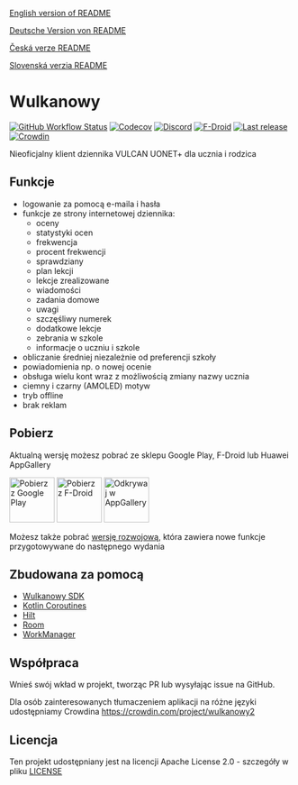 [English version of README](README.en.md)

[Deutsche Version von README](README.de.md)

[Česká verze README](README.cs.md)

[Slovenská verzia README](README.sk.md)

# Wulkanowy

[![GitHub Workflow Status](https://img.shields.io/github/workflow/status/wulkanowy/wulkanowy/Tests/develop?style=flat-square)](https://github.com/wulkanowy/wulkanowy/actions)
[![Codecov](https://img.shields.io/codecov/c/github/wulkanowy/wulkanowy/master.svg?style=flat-square)](https://codecov.io/gh/wulkanowy/wulkanowy)
[![Discord](https://img.shields.io/discord/390889354199040011.svg?style=flat-square)](https://discord.gg/vccAQBr)
[![F-Droid](https://img.shields.io/f-droid/v/io.github.wulkanowy.svg?style=flat-square)](https://f-droid.org/packages/io.github.wulkanowy/)
[![Last release](https://img.shields.io/github/release/wulkanowy/wulkanowy.svg?logo=github&style=flat-square)](https://github.com/wulkanowy/wulkanowy/releases)
[![Crowdin](https://badges.crowdin.net/wulkanowy2/localized.svg)](https://translate.wulkanowy.net.pl)

Nieoficjalny klient dziennika VULCAN UONET+ dla ucznia i rodzica

## Funkcje

* logowanie za pomocą e-maila i hasła
* funkcje ze strony internetowej dziennika:
    * oceny
    * statystyki ocen
    * frekwencja
    * procent frekwencji
    * sprawdziany
    * plan lekcji
    * lekcje zrealizowane
    * wiadomości
    * zadania domowe
    * uwagi
    * szczęśliwy numerek
    * dodatkowe lekcje
    * zebrania w szkole
    * informacje o uczniu i szkole
* obliczanie średniej niezależnie od preferencji szkoły
* powiadomienia np. o nowej ocenie
* obsługa wielu kont wraz z możliwością zmiany nazwy ucznia 
* ciemny i czarny (AMOLED) motyw
* tryb offline
* brak reklam

## Pobierz

Aktualną wersję możesz pobrać ze sklepu Google Play, F-Droid lub Huawei AppGallery

[<img src="https://play.google.com/intl/en_us/badges/images/generic/en_badge_web_generic.png"
    alt="Pobierz z Google Play"
    height="80">](https://play.google.com/store/apps/details?id=io.github.wulkanowy)
[<img src="https://fdroid.gitlab.io/artwork/badge/get-it-on.png"
    alt="Pobierz z F-Droid"
    height="80">](https://f-droid.org/packages/io.github.wulkanowy/)
[<img src="appgallery_badge.png"
    alt="Odkrywaj w AppGallery"
    height="80">](https://appgallery.cloud.huawei.com/ag/n/app/C101440411?channelId=Badge&id=1b3f7fbb700849a9be0dba6b520b2282&s=EB1D3BF9ED9D1564D869B7B94B18016D3CABFCA5AEFB8E29F675FA04E0DC131D&detailType=0&v=)


Możesz także pobrać [wersję rozwojową](https://wulkanowy.github.io/#download), która zawiera nowe funkcje przygotowywane do następnego wydania


## Zbudowana za pomocą

* [Wulkanowy SDK](https://github.com/wulkanowy/sdk)
* [Kotlin Coroutines](https://kotlinlang.org/docs/reference/coroutines-overview.html)
* [Hilt](https://dagger.dev/hilt/)
* [Room](https://developer.android.com/topic/libraries/architecture/room)
* [WorkManager](https://developer.android.com/topic/libraries/architecture/workmanager) 

## Współpraca

Wnieś swój wkład w projekt, tworząc PR lub wysyłając issue na GitHub.

Dla osób zainteresowanych tłumaczeniem aplikacji na różne języki udostępniamy Crowdina
https://crowdin.com/project/wulkanowy2

## Licencja

Ten projekt udostępniany jest na licencji Apache License 2.0 - szczegóły w pliku [LICENSE](LICENSE)
